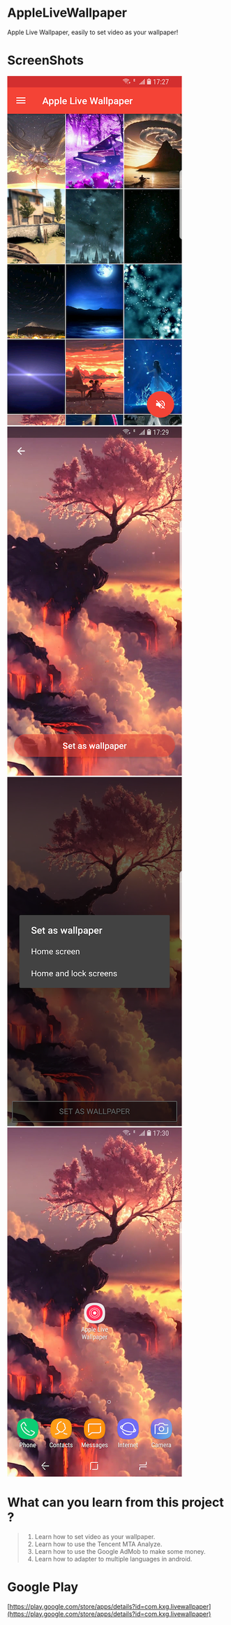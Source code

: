# AppleLiveWallpaper
Apple Live Wallpaper, easily to set video as your wallpaper!

# ScreenShots
![](https://github.com/kuangxiaoguo0123/AppleLiveWallpaper/blob/master/screenshots/Screenshot_20180406-172737_01.png)
![](https://github.com/kuangxiaoguo0123/AppleLiveWallpaper/blob/master/screenshots/Screenshot_20180406-172902_02.png)
![](https://github.com/kuangxiaoguo0123/AppleLiveWallpaper/blob/master/screenshots/Screenshot_20180406-173026_03.png)
![](https://github.com/kuangxiaoguo0123/AppleLiveWallpaper/blob/master/screenshots/Screenshot_20180406-173046_04.png)

# What can you learn from this project ?
>1. Learn how to set video as your wallpaper.
>2. Learn how to use the Tencent MTA Analyze.
>3. Learn how to use the Google AdMob to make some money.
>4. Learn how to adapter to multiple languages in android.

# Google Play
[https://play.google.com/store/apps/details?id=com.kxg.livewallpaper](https://play.google.com/store/apps/details?id=com.kxg.livewallpaper)
